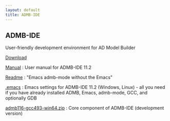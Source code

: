 ```yaml
---
layout: default
title: ADMB-IDE
---
```


ADMB-IDE
--------

User-friendly development environment for AD Model Builder

[Download](download.html)

[Manual](manual.pdf)
: User manual for ADMB-IDE 11.2

[Readme](readme.html)
: "Emacs admb-mode without the Emacs"

[.emacs](https://github.com/admb-project/admb/blob/master/contrib/ide/dot/_emacs)
: Emacs settings for ADMB-IDE 11.2 (Windows, Linux) - all you need if you have already installed ADMB, Emacs, admb-mode, GCC, and optionally GDB

[admb116-gcc493-win64.zip](admb116-gcc493-win64.zip)
: Core component of ADMB-IDE (development version)
